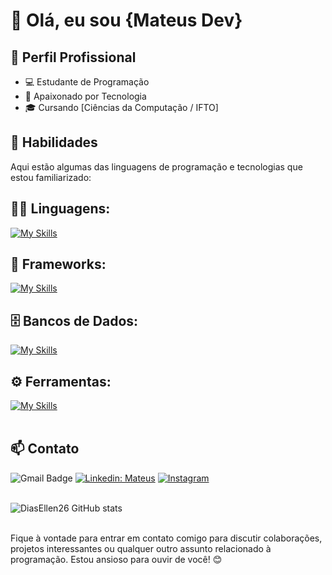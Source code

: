 
# 👋 Olá, eu sou {Mateus Dev}

## 💼 Perfil Profissional

- 💻 Estudante de Programação
- 🌱 Apaixonado por Tecnologia
- 🎓 Cursando [Ciências da Computação / IFTO]

## 🚀 Habilidades

Aqui estão algumas das linguagens de programação e tecnologias que estou familiarizado:

## 👨‍💻 Linguagens: 
[![My Skills](https://skillicons.dev/icons?i=python,javascript)](https://skillicons.dev)

## 🧰 Frameworks: 
[![My Skills](https://skillicons.dev/icons?i=react,django,bootstrap)](https://skillicons.dev)

## 🗄️ Bancos de Dados: 
[![My Skills](https://skillicons.dev/icons?i=sqlite,mysql)](https://skillicons.dev)
## ⚙️ Ferramentas:
[![My Skills](https://skillicons.dev/icons?i=git,github,vscode)](https://skillicons.dev)<br><br>

## 📫 Contato

![Gmail Badge](https://img.shields.io/badge/-{mateusdev23@gmail.com}-006bed?style=flat-square&logo=Gmail&logoColor=white&link=mailto:{mateusdev23@gmail.com})
[![Linkedin: Mateus](https://img.shields.io/badge/-mateusdev-blue?style=flat-square&logo=Linkedin&logoColor=white&link=https://www.linkedin.com/in/mateus-rodrigues/)](https://www.linkedin.com/in/mateus-rodrigues-a47002264/)
[![Instagram](https://img.shields.io/badge/-mateusdev-blue?style=flat-square&logo=Instagram&logoColor=white&link=https://www.instagram.com/mateus.mt11/)]({https://www.instagram.com/mateus.mt11/}) <br><br>

![DiasEllen26 GitHub stats](https://github-readme-stats.vercel.app/api?username=Mateusinhodev&show_icons=true&theme=dark) <br><br>

Fique à vontade para entrar em contato comigo para discutir colaborações, projetos interessantes ou qualquer outro assunto relacionado à programação. Estou ansioso para ouvir de você! 😊
